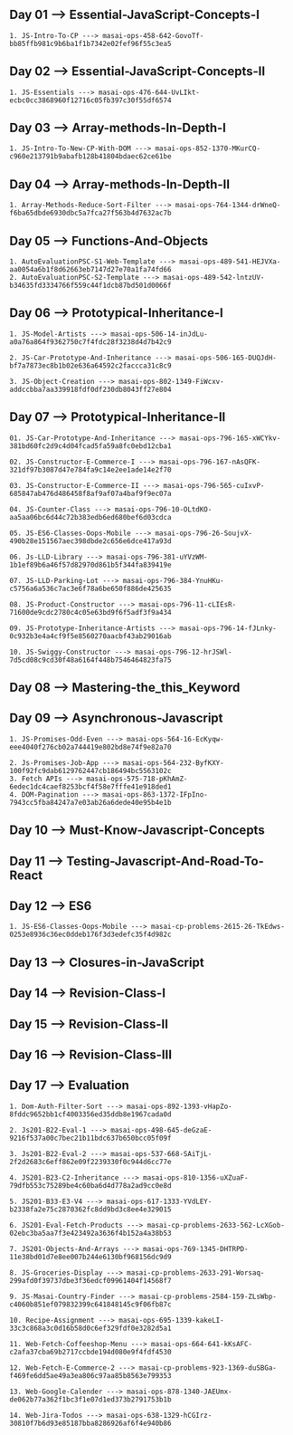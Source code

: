 ## Day 01 --> Essential-JavaScript-Concepts-I

    1. JS-Intro-To-CP ---> masai-ops-458-642-GovoTf-bb85ffb981c9b6ba1f1b7342e02fef96f55c3ea5

## Day 02 --> Essential-JavaScript-Concepts-II

    1. JS-Essentials ---> masai-ops-476-644-UvLIkt-ecbc0cc3868960f12716c05fb397c30f55df6574

## Day 03 --> Array-methods-In-Depth-I

    1. JS-Intro-To-New-CP-With-DOM ---> masai-ops-852-1370-MKurCQ-c960e213791b9abafb128b41804bdaec62ce61be

## Day 04 --> Array-methods-In-Depth-II

    1. Array-Methods-Reduce-Sort-Filter ---> masai-ops-764-1344-drWneQ-f6ba65dbde6930dbc5a7fca27f563b4d7632ac7b

## Day 05 --> Functions-And-Objects

    1. AutoEvaluationPSC-S1-Web-Template ---> masai-ops-489-541-HEJVXa-aa0054a6b1f8d62663eb7147d27e70a1fa74fd66
    2. AutoEvaluationPSC-S2-Template ---> masai-ops-489-542-lntzUV-b34635fd3334766f559c44f1dcb87bd501d0066f

## Day 06 --> Prototypical-Inheritance-I

    1. JS-Model-Artists ---> masai-ops-506-14-inJdLu-a0a76a864f9362750c7f4fdc28f3238d4d7b42c9

    2. JS-Car-Prototype-And-Inheritance ---> masai-ops-506-165-DUQJdH-bf7a7873ec8b1b02e636a64592c2faccca31c8c9

    3. JS-Object-Creation ---> masai-ops-802-1349-FiWcxv-addccbba7aa339918fdf0df230db8043ff27e804

## Day 07 --> Prototypical-Inheritance-II

    01. JS-Car-Prototype-And-Inheritance ---> masai-ops-796-165-xWCYkv-381bd60fc2d9c4d04fcad5fa59a8fc0ebd12cba1

    02. JS-Constructor-E-Commerce-I ---> masai-ops-796-167-nAsQFK-321df97b3087d47e784fa9c14e2ee1ade14e2f70

    03. JS-Constructor-E-Commerce-II ---> masai-ops-796-565-cuIxvP-685847ab476d486458f8af9af07a4baf9f9ec07a

    04. JS-Counter-Class ---> masai-ops-796-10-OLtdKO-aa5aa06bc6d44c72b383edb6ed680bef6d03cdca

    05. JS-ES6-Classes-Oops-Mobile ---> masai-ops-796-26-SoujvX-490b28e151567aec398dbde2c656e6dce417a93d

    06. Js-LLD-Library ---> masai-ops-796-381-uYVzWM-1b1ef89b6a46f57d82970d861b5f344fa839419e

    07. JS-LLD-Parking-Lot ---> masai-ops-796-384-YnuHKu-c5756a6a536c7ac3e6f78a6be650f886de425635

    08. JS-Product-Constructor ---> masai-ops-796-11-cLIEsR-71600de9cdc2780c4c05e63bd9f6f5adf3f9a434

    09. JS-Prototype-Inheritance-Artists ---> masai-ops-796-14-fJLnky-0c932b3e4a4cf9f5e8560270aacbf43ab29016ab

    10. JS-Swiggy-Constructor ---> masai-ops-796-12-hrJSWl-7d5cd08c9cd30f48a6164f448b7546464823fa75

## Day 08 --> Mastering-the_this_Keyword

## Day 09 --> Asynchronous-Javascript

    1. JS-Promises-Odd-Even ---> masai-ops-564-16-EcKyqw-eee4040f276cb02a744419e802bd8e74f9e82a70

    2. Js-Promises-Job-App ---> masai-ops-564-232-ByfKXY-100f92fc9dab6129762447cb186494bc5563102c
    3. Fetch APIs ---> masai-ops-575-718-pKhAmZ-6edec1dc4caef8253bcf4f58e7fffe41e918ded1
    4. DOM-Pagination ---> masai-ops-863-1372-IFpIno-7943cc5fba84247a7e03ab26a6dede40e95b4e1b

## Day 10 --> Must-Know-Javascript-Concepts

## Day 11 --> Testing-Javascript-And-Road-To-React

## Day 12 --> ES6

    1. JS-ES6-Classes-Oops-Mobile ---> masai-cp-problems-2615-26-TkEdws-0253e8936c36ec0ddeb176f3d3edefc35f4d982c

## Day 13 --> Closures-in-JavaScript

## Day 14 --> Revision-Class-I

## Day 15 --> Revision-Class-II

## Day 16 --> Revision-Class-III

## Day 17 --> Evaluation

    1. Dom-Auth-Filter-Sort ---> masai-ops-892-1393-vHapZo-8fddc9652bb1cf4003356ed35ddb8e1967cada0d

    2. Js201-B22-Eval-1 ---> masai-ops-498-645-deGzaE-9216f537a00c7bec21b11bdc637b650bcc05f09f

    3. Js201-B22-Eval-2 ---> masai-ops-537-668-SAiTjL-2f2d2683c6eff862e09f2239330f0c944d6cc77e

    4. JS201-B23-C2-Inheritance ---> masai-ops-810-1356-uXZuaF-79dfb553c75289be4c60ba6d4d778a2ad9cc0e8d

    5. JS201-B33-E3-V4 ---> masai-ops-617-1333-YVdLEY-b2338fa2e75c2870362fc8dd9bd3c8ee4e329015

    6. JS201-Eval-Fetch-Products ---> masai-cp-problems-2633-562-LcXGob-02ebc3ba5aa7f3e423492a3636f4b152a4a38b53

    7. JS201-Objects-And-Arrays ---> masai-ops-769-1345-DHTRPD-11e38bd01d7e8ee007b244e6130bf968156dc9d9

    8. JS-Groceries-Display ---> masai-cp-problems-2633-291-Worsaq-299afd0f39737dbe3f36edcf09961404f14568f7

    9. JS-Masai-Country-Finder ---> masai-cp-problems-2584-159-ZLsWbp-c4060b851ef079832399c641848145c9f06fb87c

    10. Recipe-Assignment ---> masai-ops-695-1339-kakeLI-33c3c868a3c0d16b58d0c6ef329fdf0e3282d5a1

    11. Web-Fetch-Coffeeshop-Menu ---> masai-ops-664-641-kKsAFC-c2afa37cba69b2717ccbde194d080e9f4fdf4530

    12. Web-Fetch-E-Commerce-2 ---> masai-cp-problems-923-1369-duSBGa-f469fe6dd5ae49a3ea806c97aa85b8563e799353

    13. Web-Google-Calender ---> masai-ops-878-1340-JAEUmx-de062b77a362f1bc3f1e07d1ed373b2791753b1b

    14. Web-Jira-Todos ---> masai-ops-638-1329-hCGIrz-30810f7b6d93e85187bba8286926af6f4e940b86
